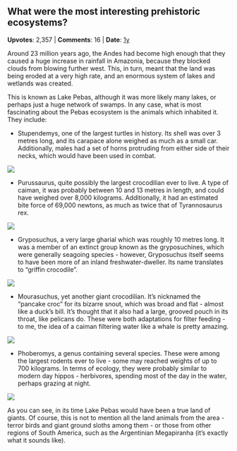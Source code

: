 ## What were the most interesting prehistoric ecosystems?
    
**Upvotes**: 2,357 | **Comments**: 16 | **Date**: [1y](https://www.quora.com/What-were-the-most-interesting-prehistoric-ecosystems/answer/Gary-Meaney)

Around 23 million years ago, the Andes had become high enough that they caused a huge increase in rainfall in Amazonia, because they blocked clouds from blowing further west. This, in turn, meant that the land was being eroded at a very high rate, and an enormous system of lakes and wetlands was created.

This is known as Lake Pebas, although it was more likely many lakes, or perhaps just a huge network of swamps. In any case, what is most fascinating about the Pebas ecosystem is the animals which inhabited it. They include:

*   Stupendemys, one of the largest turtles in history. Its shell was over 3 metres long, and its carapace alone weighed as much as a small car. Additionally, males had a set of horns protruding from either side of their necks, which would have been used in combat.

![](https://qph.fs.quoracdn.net/main-qimg-5c7df1cae97767c2006c7920b7f5a742-lq)

*   Purussaurus, quite possibly the largest crocodilian ever to live. A type of caiman, it was probably between 10 and 13 metres in length, and could have weighed over 8,000 kilograms. Additionally, it had an estimated bite force of 69,000 newtons, as much as twice that of Tyrannosaurus rex.

![](https://qph.fs.quoracdn.net/main-qimg-94d7a6aacfe7a8d1d41ce09009237144-pjlq)

*   Gryposuchus, a very large gharial which was roughly 10 metres long. It was a member of an extinct group known as the gryposuchines, which were generally seagoing species - however, Gryposuchus itself seems to have been more of an inland freshwater-dweller. Its name translates to “griffin crocodile”.

![](https://qph.fs.quoracdn.net/main-qimg-d224f7ae3946cd9b7074b81234fd74c3-lq)

*   Mourasuchus, yet another giant crocodilian. It’s nicknamed the “pancake croc” for its bizarre snout, which was broad and flat - almost like a duck’s bill. It’s thought that it also had a large, grooved pouch in its throat, like pelicans do. These were both adaptations for filter feeding - to me, the idea of a caiman filtering water like a whale is pretty amazing.

![](https://qph.fs.quoracdn.net/main-qimg-d4bd392c9873ffed50480713ae101840-lq)

*   Phoberomys, a genus containing several species. These were among the largest rodents ever to live - some may reached weights of up to 700 kilograms. In terms of ecology, they were probably similar to modern day hippos - herbivores, spending most of the day in the water, perhaps grazing at night.

![](https://qph.fs.quoracdn.net/main-qimg-60313967afdfa00896e5996b7c4cb94c-lq)

As you can see, in its time Lake Pebas would have been a true land of giants. Of course, this is not to mention all the land animals from the area - terror birds and giant ground sloths among them - or those from other regions of South America, such as the Argentinian Megapiranha (it’s exactly what it sounds like).

